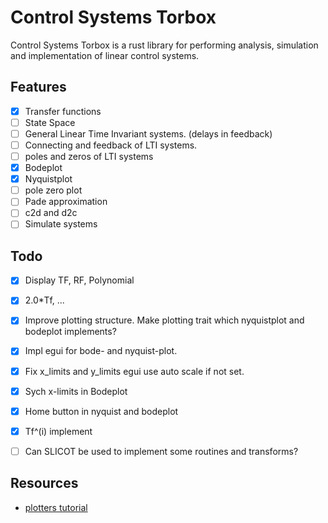 # Control Systems Torbox

Control Systems Torbox is a rust library for performing analysis, simulation and implementation of linear control systems.


## Features

- [X] Transfer functions
- [ ] State Space
- [ ] General Linear Time Invariant systems. (delays in feedback)
- [ ] Connecting and feedback of LTI systems.
- [ ] poles and zeros of LTI systems
- [X] Bodeplot
- [X] Nyquistplot
- [ ] pole zero plot
- [ ] Pade approximation
- [ ] c2d and d2c
- [ ] Simulate systems

## Todo

- [x] Display TF, RF, Polynomial
- [x] 2.0*Tf, ...
- [x] Improve plotting structure. Make plotting trait which nyquistplot and bodeplot implements?
- [X] Impl egui for bode- and nyquist-plot.
- [x] Fix x_limits and y_limits egui use auto scale if not set.
- [x] Sych x-limits in Bodeplot
- [x] Home button in nyquist and bodeplot
- [x] Tf^(i) implement
- [ ] Can SLICOT be used to implement some routines and transforms?


## Resources

- [plotters tutorial](https://github.com/wiseaidev/rust-data-analysis/blob/main/6-plotters-tutorial-part-1.ipynb)